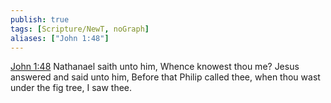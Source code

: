 ```yaml
---
publish: true
tags: [Scripture/NewT, noGraph]
aliases: ["John 1:48"]
---
```

[John 1:48](https://churchofjesuschrist.org/study/scriptures/nt/john/1?lang=eng&id=p48#p48) Nathanael saith unto him, Whence knowest thou me? Jesus answered and said unto him, Before that Philip called thee, when thou wast under the fig tree, I saw thee.
